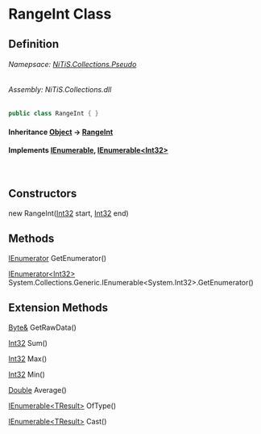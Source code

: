 # RangeInt Class
## Definition

###### Namepsace: [NiTiS.Collections.Pseudo](https://nitis-dev.github.io/NiTiSLibsWiki/Namespaces/NiTiS.Collections.Pseudo)
###### Assembly: NiTiS.Collections.dll

#### 
```c#
public class RangeInt { }
```
#### Inheritance [Object](https://docs.microsoft.com/dotnet/api/system.object) &#8594; [RangeInt](https://nitis-dev.github.io/NiTiSLibsWiki/NiTiS/Collections/Pseudo/RangeInt)  
#### Implements [IEnumerable](https://docs.microsoft.com/dotnet/api/system.collections.ienumerable), [IEnumerable&#60;Int32&#62;](https://docs.microsoft.com/dotnet/api/system.collections.generic.ienumerable-1)

<br>

## Constructors
new RangeInt([Int32](https://docs.microsoft.com/dotnet/api/system.int32) start, [Int32](https://docs.microsoft.com/dotnet/api/system.int32) end)  
  
  
  
## Methods
[IEnumerator](https://docs.microsoft.com/dotnet/api/system.collections.ienumerator) GetEnumerator()
    
  
[IEnumerator&#60;Int32&#62;](https://docs.microsoft.com/dotnet/api/system.collections.generic.ienumerator-1) System.Collections.Generic.IEnumerable<System.Int32>.GetEnumerator()
    
  
  
## Extension Methods
[Byte&](https://docs.microsoft.com/dotnet/api/system.byte&) GetRawData()  

[Int32](https://docs.microsoft.com/dotnet/api/system.int32) Sum()  

[Int32](https://docs.microsoft.com/dotnet/api/system.int32) Max()  

[Int32](https://docs.microsoft.com/dotnet/api/system.int32) Min()  

[Double](https://docs.microsoft.com/dotnet/api/system.double) Average()  

[IEnumerable&#60;TResult&#62;](https://docs.microsoft.com/dotnet/api/system.collections.generic.ienumerable-1) OfType()  

[IEnumerable&#60;TResult&#62;](https://docs.microsoft.com/dotnet/api/system.collections.generic.ienumerable-1) Cast()  

  
